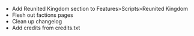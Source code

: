 - Add Reunited Kingdom section to Features>Scripts>Reunited Kingdom
- Flesh out factions pages
- Clean up changelog
- Add credits from credits.txt